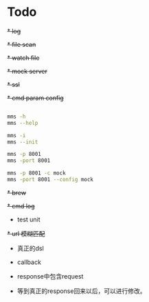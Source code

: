 # Todo

~~* log~~

~~* file scan~~ 

~~* watch file~~

~~* mock server~~

~~* ssl~~

~~* cmd param config~~

```bash

mms -h
mms --help

mms -i
mms --init

mms -p 8001
mms -port 8001

mms -p 8001 -c mock
mms -port 8001 --config mock
```

~~* brew~~

~~* cmd log~~

* test unit

~~* url 模糊匹配~~

* 真正的dsl

* callback

* response中包含request

* 等到真正的response回来以后，可以进行修改。



